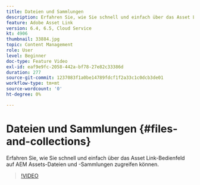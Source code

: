 ```yaml
---
title: Dateien und Sammlungen
description: Erfahren Sie, wie Sie schnell und einfach über das Asset Link-Bedienfeld auf AEM Assets-Dateien und -Sammlungen zugreifen können.
feature: Adobe Asset Link
version: 6.4, 6.5, Cloud Service
kt: 4906
thumbnail: 33884.jpg
topic: Content Management
role: User
level: Beginner
doc-type: Feature Video
exl-id: eaf9e9fc-2058-442a-bf78-27e82c33386d
duration: 277
source-git-commit: 1237083f1a0be14789fdcf1f2a33c1c0dcb3de01
workflow-type: tm+mt
source-wordcount: '0'
ht-degree: 0%

---
```


# Dateien und Sammlungen {#files-and-collections}

Erfahren Sie, wie Sie schnell und einfach über das Asset Link-Bedienfeld auf AEM Assets-Dateien und -Sammlungen zugreifen können.

>[!VIDEO](https://video.tv.adobe.com/v/33884?quality=12&learn=on)

